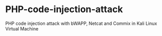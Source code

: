 # PHP-code-injection-attack
PHP code injection attack with bWAPP, Netcat and Commix in Kali Linux Virtual Machine
